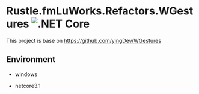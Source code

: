 # Rustle.fmLuWorks.Refactors.WGestures  ![.NET Core](https://github.com/ZiYuCai1984/Rustle.fmLuWorks.Refactors.WGestures/workflows/.NET%20Core/badge.svg?branch=master)



This project is base on https://github.com/yingDev/WGestures


## Environment

- windows

- netcore3.1

